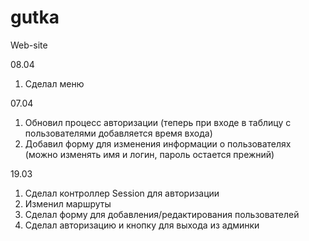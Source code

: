 # gutka
Web-site

08.04  <br />
1. Сделал меню <br />

07.04  <br />
1. Обновил процесс авторизации (теперь при входе в таблицу с пользователями добавляется время входа) <br />
2. Добавил форму для изменения информации о пользователях (можно изменять имя и логин, пароль остается прежний) <br />

19.03  <br />
1. Сделал контроллер Session для авторизации <br />
2. Изменил маршруты <br />
3. Сделал форму для добавления/редактирования пользователей <br />
4. Сделал авторизацию и кнопку для выхода из админки <br />